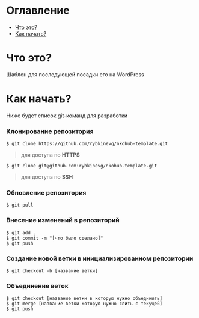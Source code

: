 # Оглавление

 - [Что это?](#what)
 - [Как начать?](#start)

# <a id="what" /> Что это?

Шаблон для последующей посадки его на WordPress

# <a id="start" /> Как начать?

Ниже будет список git-команд для разработки

### Клонирование репозитория

    $ git clone https://github.com/rybkinevg/nkohub-template.git

> для доступа по **HTTPS**

    $ git clone git@github.com:rybkinevg/nkohub-template.git

> для доступа по **SSH**

### Обновление репозитория

    $ git pull

### Внесение изменений в репозиторий

    $ git add .
    $ git commit -m "[что было сделано]"
    $ git push

### Создание новой ветки в инициализированном репозитории

    $ git checkout -b [название ветки]

### Объединение веток

    $ git checkout [название ветки в которую нужно объединить]
    $ git merge [название ветки которую нужно слить с текущей]
    $ git push